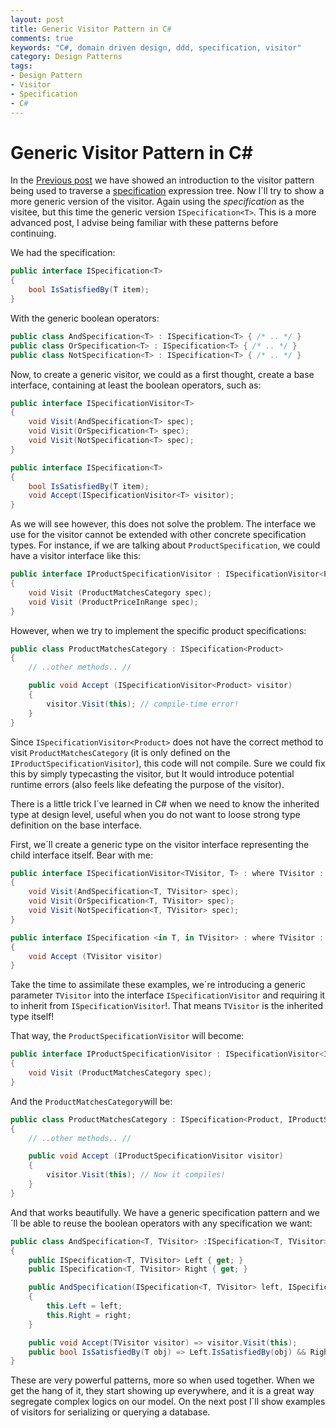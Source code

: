 ```yaml
---
layout: post
title: Generic Visitor Pattern in C#
comments: true
keywords: "C#, domain driven design, ddd, specification, visitor"
category: Design Patterns
tags:
- Design Pattern
- Visitor
- Specification
- C#
---
```


# Generic Visitor Pattern in C#

In the [Previous post](2017-12-28-introduction-to-the-visitor-pattern-in-c) we have showed an introduction to the visitor pattern being used to traverse a [specification](2017-12-18-a-generic-specification-pattern-in-c) expression tree. Now I´ll try to show a more generic version of the visitor. Again using the *specification* as the visitee, but this time the generic version `ISpecification<T>`. This is a more advanced post, I advise being familiar with these patterns before continuing.

We had the specification:

```csharp
public interface ISpecification<T>
{
    bool IsSatisfiedBy(T item);
}
```

With the generic boolean operators:

```csharp
public class AndSpecification<T> : ISpecification<T> { /* .. */ }
public class OrSpecification<T> : ISpecification<T> { /* .. */ }
public class NotSpecification<T> : ISpecification<T> { /* .. */ }
```

Now, to create a generic visitor, we could as a first thought, create a base interface, containing at least the boolean operators, such as:

```csharp
public interface ISpecificationVisitor<T> 
{
    void Visit(AndSpecification<T> spec);
    void Visit(OrSpecification<T> spec);
    void Visit(NotSpecification<T> spec);
}

public interface ISpecification<T>
{
    bool IsSatisfiedBy(T item);
    void Accept(ISpecificationVisitor<T> visitor);
}
```

As we will see however, this does not solve the problem. The interface we use for the visitor cannot be extended with other concrete specification types. For instance, if we are talking about `ProductSpecification`, we could have a visitor interface like this:

```csharp
public interface IProductSpecificationVisitor : ISpecificationVisitor<Product>
{
    void Visit (ProductMatchesCategory spec);
    void Visit (ProductPriceInRange spec);
}
```

However, when we try to implement the specific product specifications:

```csharp
public class ProductMatchesCategory : ISpecification<Product>
{
    // ..other methods.. //

    public void Accept (ISpecificationVisitor<Product> visitor) 
    {
        visitor.Visit(this); // compile-time error!
    }
}
```

Since `ISpecificationVisitor<Product>` does not have the correct method to visit `ProductMatchesCategory` (it is only defined on the `IProductSpecificationVisitor`), this code will not compile. Sure we could fix this by simply typecasting the visitor, but It would introduce potential runtime errors (also feels like defeating the purpose of the visitor).

There is a little trick I´ve learned in C# when we need to know the inherited type at design level, useful when you do not want to loose strong type definition on the base interface.

First, we´ll create a generic type on the visitor interface representing the child interface itself. Bear with me:

```csharp
public interface ISpecificationVisitor<TVisitor, T> : where TVisitor : ISpecificationVisitor<TVisitor, T>
{
    void Visit(AndSpecification<T, TVisitor> spec);
    void Visit(OrSpecification<T, TVisitor> spec);
    void Visit(NotSpecification<T, TVisitor> spec);
}

public interface ISpecification <in T, in TVisitor> : where TVisitor : ISpecificationVisitor<TVisitor, T>
{
    void Accept (TVisitor visitor)
}
``` 

Take the time to assimilate these examples, we´re introducing a generic parameter `TVisitor` into the interface `ISpecificationVisitor` and requiring it to inherit from `ISpecificationVisitor`!. That means `TVisitor` is the inherited type itself!

That way, the `ProductSpecificationVisitor` will become:

```csharp
public interface IProductSpecificationVisitor : ISpecificationVisitor<IProductSpecificationVisitor, Product>
{
    void Visit (ProductMatchesCategory spec);
}
```

And the `ProductMatchesCategory`will be:

```csharp
public class ProductMatchesCategory : ISpecification<Product, IProductSpecificationVisitor>
{
    // ..other methods.. //

    public void Accept (IProductSpecificationVisitor visitor) 
    {
        visitor.Visit(this); // Now it compiles!
    }
}
```

And that works beautifully. We have a generic specification pattern and we´ll be able to reuse the boolean operators with any specification we want:

```csharp
public class AndSpecification<T, TVisitor> :ISpecification<T, TVisitor> where TVisitor : ISpecificationVisitor<TVisitor, T>
{
    public ISpecification<T, TVisitor> Left { get; }
    public ISpecification<T, TVisitor> Right { get; }

    public AndSpecification(ISpecification<T, TVisitor> left, ISpecification<T, TVisitor> right)
    {
        this.Left = left;
        this.Right = right;
    }

    public void Accept(TVisitor visitor) => visitor.Visit(this);
    public bool IsSatisfiedBy(T obj) => Left.IsSatisfiedBy(obj) && Right.IsSatisfiedBy(obj);
}
```

These are very powerful patterns, more so when used together. When we get the hang of it, they start showing up everywhere, and it is a great way segregate complex logics on our model. On the next post I´ll show examples of visitors for serializing or querying a database.